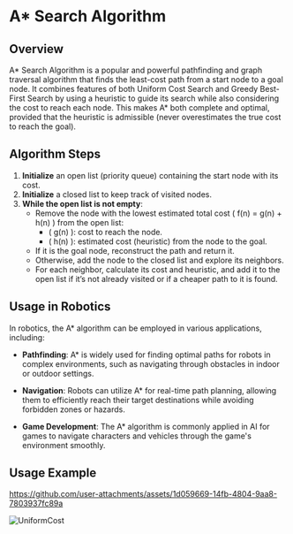 # A* Search Algorithm  

## Overview  

A* Search Algorithm is a popular and powerful pathfinding and graph traversal algorithm that finds the least-cost path from a start node to a goal node. It combines features of both Uniform Cost Search and Greedy Best-First Search by using a heuristic to guide its search while also considering the cost to reach each node. This makes A* both complete and optimal, provided that the heuristic is admissible (never overestimates the true cost to reach the goal).  

## Algorithm Steps  

1. **Initialize** an open list (priority queue) containing the start node with its cost.  
2. **Initialize** a closed list to keep track of visited nodes.  
3. **While the open list is not empty**:  
   - Remove the node with the lowest estimated total cost \( f(n) = g(n) + h(n) \) from the open list:  
     - \( g(n) \): cost to reach the node.  
     - \( h(n) \): estimated cost (heuristic) from the node to the goal.  
   - If it is the goal node, reconstruct the path and return it.  
   - Otherwise, add the node to the closed list and explore its neighbors.  
   - For each neighbor, calculate its cost and heuristic, and add it to the open list if it’s not already visited or if a cheaper path to it is found.  

## Usage in Robotics  

In robotics, the A* algorithm can be employed in various applications, including:  

- **Pathfinding**: A* is widely used for finding optimal paths for robots in complex environments, such as navigating through obstacles in indoor or outdoor settings.  

- **Navigation**: Robots can utilize A* for real-time path planning, allowing them to efficiently reach their target destinations while avoiding forbidden zones or hazards.  

- **Game Development**: The A* algorithm is commonly applied in AI for games to navigate characters and vehicles through the game's environment smoothly.  

## Usage Example  


https://github.com/user-attachments/assets/1d059669-14fb-4804-9aa8-7803937fc89a

![UniformCost](https://github.com/user-attachments/assets/82bd5d74-8b17-43a9-b986-1be065af9233)
